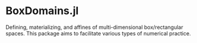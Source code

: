 # BoxDomains.jl
Defining, materializing, and affines of multi-dimensional box/rectangular spaces. This package aims to facilitate various types of numerical practice.
